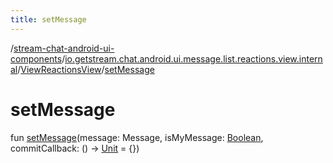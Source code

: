 ```yaml
---
title: setMessage
---
```

/[stream-chat-android-ui-components](../../index.md)/[io.getstream.chat.android.ui.message.list.reactions.view.internal](../index.md)/[ViewReactionsView](index.md)/[setMessage](setMessage.md)  
  
  
  
# setMessage  
fun [setMessage](setMessage.md)(message: Message, isMyMessage: [Boolean](https://kotlinlang.org/api/latest/jvm/stdlib/kotlin/-boolean/index.html), commitCallback: () -&gt; [Unit](https://kotlinlang.org/api/latest/jvm/stdlib/kotlin/-unit/index.html) = {})

